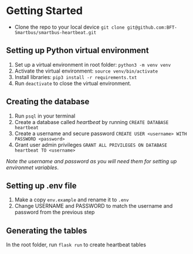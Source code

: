# Getting Started

- Clone the repo to your local device `git clone git@github.com:BFT-Smartbus/smartbus-heartbeat.git`

## Setting up Python virtual environment

1. Set up a virtual environment in root folder: `python3 -m venv venv`
2. Activate the virtual environment: `source venv/bin/activate`
3. Install libraries: `pip3 install -r requirements.txt`
4. Run `deactivate` to close the virtual environment.

## Creating the database

1. Run `psql` in your terminal
2. Create a database called _heartbeat_ by running `CREATE DATABASE heartbeat`
3. Create a username and secure password `CREATE USER <username> WITH PASSWORD <password>`
4. Grant user admin privileges `GRANT ALL PRIVILEGES ON DATABASE heartbeat TO <username>`

_Note the username and password as you will need them for setting up environmet variables_.

## Setting up .env file

1. Make a copy `env.example` and rename it to `.env`
2. Change USERNAME and PASSWORD to match the username and password from the previous step

## Generating the tables

In the root folder, run `flask run` to create heartbeat tables
